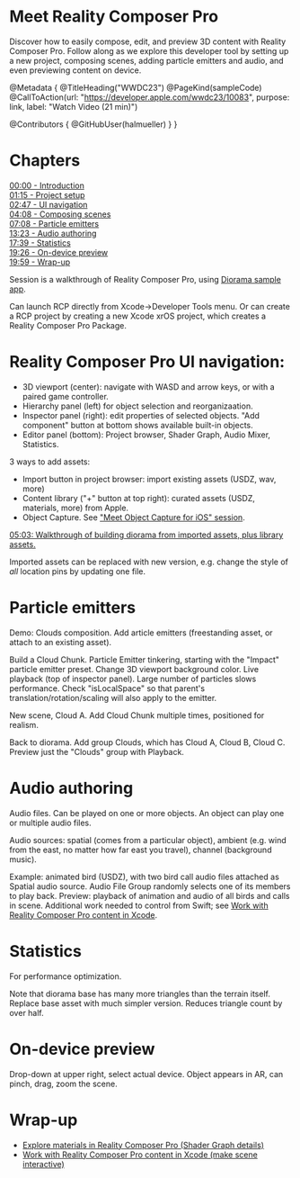 # Meet Reality Composer Pro

Discover how to easily compose, edit, and preview 3D content with Reality Composer Pro. Follow along as we explore this developer tool by setting up a new project, composing scenes, adding particle emitters and audio, and even previewing content on device.

@Metadata {
   @TitleHeading("WWDC23")
   @PageKind(sampleCode)
   @CallToAction(url: "https://developer.apple.com/wwdc23/10083", purpose: link, label: "Watch Video (21 min)")

   @Contributors {
      @GitHubUser(halmueller)
   }
}



# Chapters
[00:00 - Introduction](https://developer.apple.com/videos/play/wwdc2023/10083/?time=0)    
[01:15 - Project setup](https://developer.apple.com/videos/play/wwdc2023/10083/?time=75)    
[02:47 - UI navigation](https://developer.apple.com/videos/play/wwdc2023/10083/?time=167)    
[04:08 - Composing scenes](https://developer.apple.com/videos/play/wwdc2023/10083/?time=248)    
[07:08 - Particle emitters](https://developer.apple.com/videos/play/wwdc2023/10083/?time=428)    
[13:23 - Audio authoring](https://developer.apple.com/videos/play/wwdc2023/10083/?time=803)    
[17:39 - Statistics](https://developer.apple.com/videos/play/wwdc2023/10083/?time=1059)    
[19:26 - On-device preview](https://developer.apple.com/videos/play/wwdc2023/10083/?time=1166)    
[19:59 - Wrap-up](https://developer.apple.com/videos/play/wwdc2023/10083/?time=1199)    

Session is a walkthrough of Reality Composer Pro, using [Diorama sample app](https://developer.apple.com/documentation/visionos/diorama).

Can launch RCP directly from Xcode->Developer Tools menu.
Or can create a RCP project by creating a new Xcode xrOS project, which creates a Reality Composer Pro Package.

# Reality Composer Pro UI navigation:
- 3D viewport (center): navigate with WASD and arrow keys, or with a paired game controller.
- Hierarchy panel (left) for object selection and reorganizaation.
- Inspector panel (right): edit properties of selected objects. "Add component" button at bottom shows available built-in objects.
- Editor panel (bottom): Project browser, Shader Graph, Audio Mixer, Statistics.

3 ways to add assets:
- Import button in project browser: import existing assets (USDZ, wav, more)
- Content library ("+" button at top right): curated assets (USDZ, materials, more) from Apple.
- Object Capture. See ["Meet Object Capture for iOS" session](https://developer.apple.com/videos/play/wwdc2023/10191/).

[05:03: Walkthrough of building diorama from imported assets, plus library assets.](https://developer.apple.com/videos/play/wwdc2023/10083/?time=303)

Imported assets can be replaced with new version, e.g. change the style of _all_ location pins by updating one file.

# Particle emitters

Demo: Clouds composition. Add article emitters (freestanding asset, or attach to an existing asset).

Build a Cloud Chunk. Particle Emitter 
tinkering, starting with the "Impact" particle emitter preset.
Change 3D viewport background color. Live playback (top of inspector panel). Large number of particles slows performance.
Check "isLocalSpace" so that parent's translation/rotation/scaling will also apply to the emitter.

New scene, Cloud A. Add Cloud Chunk multiple times, positioned for realism.

Back to diorama. Add group Clouds, which has Cloud A, Cloud B, Cloud C. Preview just the "Clouds" group with Playback.

# Audio authoring

Audio files. Can be played on one or more objects. An object can play one or multiple audio files.

Audio sources: spatial (comes from a particular object), ambient (e.g. wind from the east, no matter how far east you travel), channel (background music).

Example: animated bird (USDZ), with two bird call audio files attached as Spatial audio source. Audio File Group randomly selects one of its members to play back.
Preview: playback of animation and audio of all birds and calls in scene. Additional work needed to control from Swift; see [Work with Reality Composer Pro content in 
Xcode](https://developer.apple.com/videos/play/wwdc2023/10202/).

# Statistics

For performance optimization.

Note that diorama base has many more triangles than the terrain itself. Replace base asset with much simpler version. Reduces triangle count by over half.

# On-device preview

Drop-down at upper right, select actual device. Object appears in AR, can pinch, drag, zoom the scene.

# Wrap-up
- [Explore materials in Reality Composer Pro (Shader Graph details)](https://developer.apple.com/videos/play/wwdc2023/10202/)
- [Work with Reality Composer Pro content in Xcode (make scene interactive)](https://developer.apple.com/videos/play/wwdc2023/10273/)
